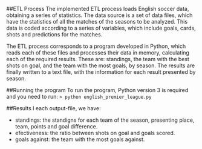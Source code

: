 ##ETL Process
The implemented ETL process loads English soccer data, obtaining a series of statistics. The data source is a set of data files, which have the statistics of all the matches of the seasons to be analyzed. This data is coded according to a series of variables, which include goals, cards, shots and predictions for the matches.

The ETL process corresponds to a program developed in Python, which reads each of these files and processes their data in memory, calculating each of the required results. These are: standings, the team with the best shots on goal, and the team with the most goals, by season. The results are finally written to a text file, with the information for each result presented by season.

##Running the program
To run the program, Python version 3 is required and you need to run:
`> python english_premier_league.py`

##Results
I each output-file, we have:
- standings: the standigns for each team of the season, presenting place, team, points and goal difference.
- efectiveness: the ratio between shots on goal and goals scored.
- goals against: the team with the most goals against.
